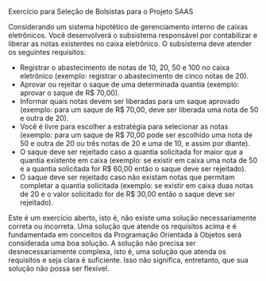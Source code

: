 Exercício para Seleção de Bolsistas para o Projeto SAAS

Considerando um sistema hipotético de gerenciamento interno de caixas eletrônicos. Você desenvolverá o subsistema responsável por contabilizar e liberar as notas existentes no caixa eletrônico. O subsistema deve atender os seguintes requisitos:
- Registrar o abastecimento de notas de 10, 20, 50 e 100 no caixa eletrônico (exemplo: registrar o abastecimento de cinco notas de 20).
- Aprovar ou rejeitar o saque de uma determinada quantia (exemplo: aprovar o saque de R$ 70,00).
- Informar quais notas devem ser liberadas para um saque aprovado (exemplo: para um saque de R$ 70,00, deve ser liberada uma nota de 50 e outra de 20).
- Você é livre para escolher a estratégia para selecionar as notas (exemplo: para um saque de R$ 70,00 pode ser escolhido uma nota de 50 e outra de 20 ou três notas de 20 e uma de 10, e assim por diante).
- O saque deve ser rejeitado caso a quantia solicitada for maior que a quantia existente em caixa (exemplo: se existir em caixa uma nota de 50 e a quantia solicitada for R$ 60,00 então o saque deve ser rejeitado).
- O saque deve ser rejeitado caso não existam notas que permitam completar a quantia solicitada (exemplo: se existir em caixa duas notas de 20 e o valor solicitado for de R$ 30,00 então o saque deve ser rejeitado).

Este é um exercício aberto, isto é, não existe uma solução necessariamente correta ou incorreta. Uma solução que atende os requisitos acima e é fundamentada em conceitos da Programação Orientada à Objetos será considerada uma boa solução. A solução não precisa ser desnecessariamente complexa, isto é, uma solução que atenda os requisitos e seja clara é suficiente. Isso não significa, entretanto, que sua solução não possa ser flexivel.
